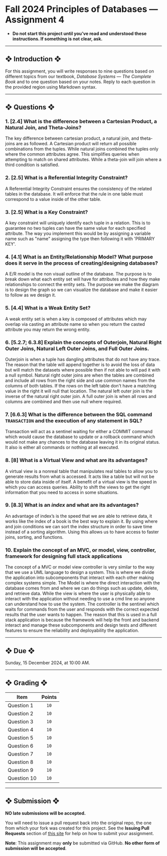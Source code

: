 # Fall 2024 Principles of Databases — Assignment 4

* **Do not start this project until you’ve read and understood these instructions. If something is not clear, ask.**

---

## ❖ Introduction ❖

For this assignment, you will write responses to nine questions based on different topics from our textbook, *Database Systems — The Complete Book* and to one question based on your notes. Reply to each question in the provided region using Markdown syntax.

---

## ❖ Questions ❖

### 1. [2.4] What is the difference between a Cartesian Product, a Natural Join, and Theta-Joins?

The key difference between cartesian product, a natural join, and theta-joins are as followed. A Cartesian product will return all possible combinations from the tuples. While natural joins combined the tuples only where the common attributes agree. This simplifies queries when attempting to match on shared attributes. While a theta-join will join where a third condition is satisfied. 

### 2. [2.5] What is a Referential Integrity Constraint?

A Referential Integrity Constraint ensures the consistency of the related tables in the database. It will enforce that the rule in one table must correspond to a value inside of the other table. 

###  3. [2.5] What is a Key Constraint?

A key constraint will uniquely identify each tuple in a relation. This is to guarantee no two tuples can have the same value for each specified attribute. The way you implement this would be by assigning a variable name such as "name" assigning the type then following it with 'PRIMARY KEY'.

### 4. [4.1] What is an Entity/Relationship Model? What purpose does it serve in the process of creating/designing databases?

A E/R model is the non visual outline of the database. The purpose is to break down what each entity set will have for attributes and how they make relationships to connect the entity sets. The purpose we make the diagram is to design the graph so we can visualize the database and make it easier to follow as we design it. 

### 5. [4.4] What is a Weak Entity Set?

A weak entity set is when a key is composed of attributes which may overlap via casting an attribute name so when you return the casted attribute you may return the wrong entity. 

### 6. [5.2.7; 6.3.8] Explain the concepts of Outerjoin, Natural Right Outer Joins, Natural Left Outer Joins, and Full Outer Joins.

Outerjoin is when a tuple has dangling attributes that do not have any trace. The reason that the table will append together is to avoid the loss of data but will match the datasets where possible then if not able to will pad it with a null symbol. Natural right outer joins are when the tables are combined and include all rows from the right side and use common names from the columns of both tables. If the rows on the left table don't have a matching value in the right it will null that location. The natural left outer join is the inverse of the natural right outer join. A full outer join is when all rows and columns are combined and then use null where required.
 
### 7. [6.6.3] What is the difference between the SQL command `TRANSACTION` and the execution of any statement in SQL?

Transaction will act as a sentinel waiting for either a COMMIT command which would cause the database to update or a rollback command which would not make any chances to the database leaving it in its original status. It also is either all commands or nothing at all executed. 

### 8. [8] What is a Virtual View and what are its advantages?

A virtual view is a nonreal table that manipulates real tables to allow you to generate results from what is accessed. It acts like a table but will not be able to store data inside of itself. A benefit of a virtual view is the speed in which you can access queries. Ability to shift the views to get the right information that you need to access in some situations. 

### 9. [8.3] What is an *index* and what are its advantages?

An advantage of index’s is the speed that we are able to retrieve data, it works like the index of a book is the best way to explain it. By using where and join conditions we can sort the index structure in order to save time instead of a sorting algorithm. Using this allows us to have access to faster joins, sorting, and functions. 

### 10. Explain the concept of an MVC, or model, view, controller, framework for designing full stack applications

The concept of a MVC or model view controller is very similar to the way that we use a UML language to design a system. This is where we divide the application into subcomponents that interact with each other making complex systems simple. The Model is where the direct interaction with the database comes from and where we can do things such as update, delete, and retrieve data. While the view is where the user is physically able to interact with the application without needing to use a cmd line so anyone can understand how to use the system. The controller is the sentinel which waits for commands from the user and responds with the correct expected results that the user wants to happen. The reason that this is used in a full stack application is because the framework will help the front and backend interact and manage these subcomponents and design tests and different features to ensure the reliability and deployability the application. 

---

## ❖ Due ❖

Sunday, 15 December 2024, at 10:00 AM.

---

## ❖ Grading ❖

| Item        | Points |
|-------------|:------:|
| Question 1  | `10`   |
| Question 2  | `10`   |
| Question 3  | `10`   |
| Question 4  | `10`   |
| Question 5  | `10`   |
| Question 6  | `10`   |
| Question 7  | `10`   |
| Question 8  | `10`   |
| Question 9  | `10`   |
| Question 10 | `10`   |

---

## ❖ Submission ❖

**NO late submissions will be accepted.**

You will need to issue a pull request back into the original repo, the one from which your fork was created for this project. See the **Issuing Pull Requests** section of [this site](http://code-warrior.github.io/tutorials/git/github/index.html) for help on how to submit your assignment.

**Note**: This assignment may **only** be submitted via GitHub. **No other form of submission will be accepted**.
